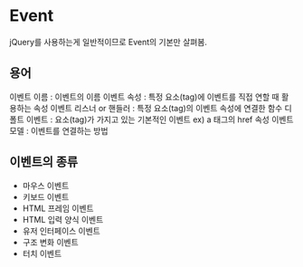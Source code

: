 # Event
jQuery를 사용하는게 일반적이므로 Event의 기본만 살펴봄.

## 용어
이벤트 이름 : 이벤트의 이름
이벤트 속성 : 특정 요소(tag)에 이벤트를 직접 연할 때 활용하는 속성
이벤트 리스너 or 핸들러 : 특정 요소(tag)의 이벤트 속성에 연결한 함수
디폴트 이벤트 : 요소(tag)가 가지고 있는 기본적인 이벤트 
            ex) a 태그의 href 속성
이벤트 모델 : 이벤트를 연결하는 방법

## 이벤트의 종류
- 마우스 이벤트
- 키보드 이벤트
- HTML 프레임 이벤트
- HTML 입력 양식 이벤트
- 유저 인터페이스 이벤트
- 구조 변화 이벤트
- 터치 이벤트

